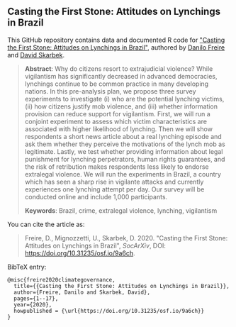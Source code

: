 ## Casting the First Stone: Attitudes on Lynchings in Brazil

This GitHub repository contains data and documented R code for ["Casting the First Stone: Attitudes on Lynchings in Brazil"](), authored by [Danilo Freire](http://danilofreire.github.io) and [David Skarbek](http://davidskarbek.com). 

> **Abstract**: Why do citizens resort to extrajudicial violence? While vigilantism has significantly decreased in advanced democracies, lynchings continue to be common practice in many developing nations. In this pre-analysis plan, we propose three survey experiments to investigate (i) who are the potential lynching victims, (ii) how citizens justify mob violence, and (iii) whether information provision can reduce support for vigilantism. First, we will run a conjoint experiment to assess which victim characteristics are associated with higher likelihood of lynching. Then we will show respondents a short news article about a real lynching episode and ask them whether they perceive the motivations of the lynch mob as legitimate. Lastly, we test whether providing information about legal punishment for lynching perpetrators, human rights guarantees, and the risk of retribution makes respondents less likely to endorse extralegal violence. We will run the experiments in Brazil, a country which has seen a sharp rise in vigilante attacks and currently experiences one lynching attempt per day. Our survey will be conducted online and include 1,000 participants.
>
> **Keywords**: Brazil, crime, extralegal violence, lynching, vigilantism

You can cite the article as: 

> Freire, D., Mignozzetti, U., Skarbek, D. 2020. "Casting the First Stone: Attitudes on Lynchings in Brazil", _SocArXiv_, DOI: <https://doi.org/10.31235/osf.io/9a6ch>.

BibTeX entry:

```
@misc{freire2020climategovernance,
  title={{Casting the First Stone: Attitudes on Lynchings in Brazil}},
  author={Freire, Danilo and Skarbek, David},
  pages={1--17},
  year={2020},
  howpublished = {\url{https://doi.org/10.31235/osf.io/9a6ch}}
}
```
